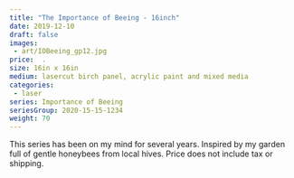 ```yaml
---
title: "The Importance of Beeing - 16inch"
date: 2019-12-10
draft: false
images:
 - art/IOBeeing_gp12.jpg
price:  .
size: 16in x 16in 
medium: lasercut birch panel, acrylic paint and mixed media
categories:
 - laser
series: Importance of Beeing
seriesGroup: 2020-15-15-1234
weight: 70
---
```


This series has been on my mind for several years. Inspired by my garden full of gentle honeybees from local hives. Price does not include tax or shipping.